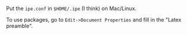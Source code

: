 Put the `ipe.conf` in `$HOME/.ipe` (I think) on Mac/Linux.

To use packages, go to `Edit->Document Properties` and fill in the "Latex preamble".

